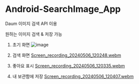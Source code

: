 # Android-SearchImage_App

Daum 이미지 검색 API 이용

원하는 이미지 검색 & 저장 가능

1. 초기 화면 ![image](https://github.com/cococo35/Android-SearchImage-App/assets/161271441/9f2d1ed8-7bab-4975-9cb8-9a1d632b67b2)

2. 검색 화면 [Screen_recording_20240506_120248.webm](https://github.com/cococo35/Android-SearchImage-App/assets/161271441/4cd87009-fc32-4d39-8b4a-11c66a6bb7ef)

3. 좋아요 표시 [Screen_recording_20240506_120335.webm](https://github.com/cococo35/Android-SearchImage-App/assets/161271441/c468f856-5aeb-46a8-810b-a6e2ba0bc47a)

4. 내 보관함에 저장 [Screen_recording_20240506_120407.webm](https://github.com/cococo35/Android-SearchImage-App/assets/161271441/4c1bfff8-fe4b-4b4f-a6ac-41e235ff5bdc)


